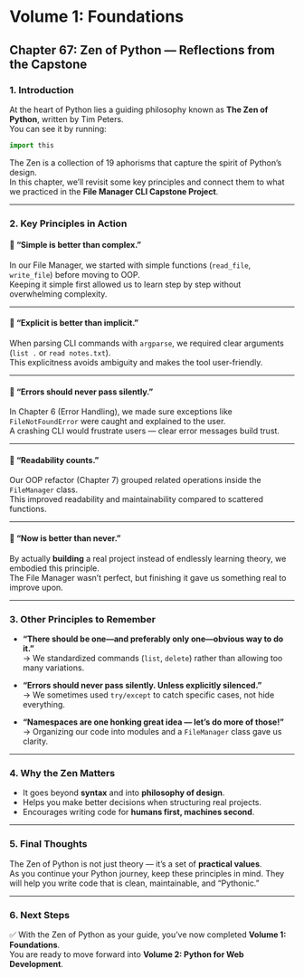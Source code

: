 # Volume 1: Foundations
## Chapter 67: Zen of Python — Reflections from the Capstone

### 1. Introduction
At the heart of Python lies a guiding philosophy known as **The Zen of Python**, written by Tim Peters.  
You can see it by running:

```python
import this
```

The Zen is a collection of 19 aphorisms that capture the spirit of Python’s design.  
In this chapter, we’ll revisit some key principles and connect them to what we practiced in the **File Manager CLI Capstone Project**.

---

### 2. Key Principles in Action

#### 🧘 “Simple is better than complex.”
In our File Manager, we started with simple functions (`read_file`, `write_file`) before moving to OOP.  
Keeping it simple first allowed us to learn step by step without overwhelming complexity.

---

#### 🧘 “Explicit is better than implicit.”
When parsing CLI commands with `argparse`, we required clear arguments (`list .` or `read notes.txt`).  
This explicitness avoids ambiguity and makes the tool user-friendly.

---

#### 🧘 “Errors should never pass silently.”
In Chapter 6 (Error Handling), we made sure exceptions like `FileNotFoundError` were caught and explained to the user.  
A crashing CLI would frustrate users — clear error messages build trust.

---

#### 🧘 “Readability counts.”
Our OOP refactor (Chapter 7) grouped related operations inside the `FileManager` class.  
This improved readability and maintainability compared to scattered functions.

---

#### 🧘 “Now is better than never.”
By actually **building** a real project instead of endlessly learning theory, we embodied this principle.  
The File Manager wasn’t perfect, but finishing it gave us something real to improve upon.

---

### 3. Other Principles to Remember
- **“There should be one—and preferably only one—obvious way to do it.”**  
  → We standardized commands (`list`, `delete`) rather than allowing too many variations.  

- **“Errors should never pass silently. Unless explicitly silenced.”**  
  → We sometimes used `try/except` to catch specific cases, not hide everything.  

- **“Namespaces are one honking great idea — let’s do more of those!”**  
  → Organizing our code into modules and a `FileManager` class gave us clarity.  

---

### 4. Why the Zen Matters
- It goes beyond **syntax** and into **philosophy of design**.  
- Helps you make better decisions when structuring real projects.  
- Encourages writing code for **humans first, machines second**.  

---

### 5. Final Thoughts
The Zen of Python is not just theory — it’s a set of **practical values**.  
As you continue your Python journey, keep these principles in mind. They will help you write code that is clean, maintainable, and “Pythonic.”  

---

### 6. Next Steps
✅ With the Zen of Python as your guide, you’ve now completed **Volume 1: Foundations**.  
You are ready to move forward into **Volume 2: Python for Web Development**.
